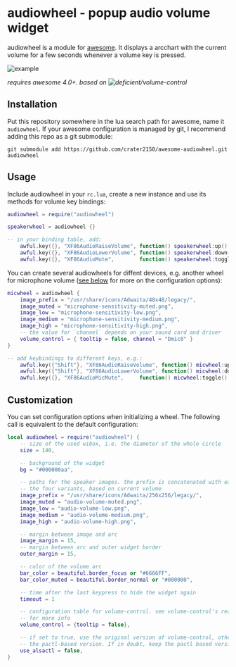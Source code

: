 # audiowheel - popup audio volume widget

audiowheel is a module for [awesome](https://awesomewm.org/). It displays a
arcchart with the current volume for a few seconds whenever a volume key is pressed.

![example](https://user-images.githubusercontent.com/415635/32248192-21094d06-be85-11e7-9c05-d9553c85fca8.gif)

*requires awesome 4.0+. based on ![deficient/volume-control](https://github.com/deficient/volume-control)*

## Installation

Put this repository somewhere in the lua search path for awesome, name it
`audiowheel`. If your awesome configuration is managed by git, I recommend
adding this repo as a git submodule:

```
git submodule add https://github.com/crater2150/awesome-audiowheel.git audiowheel
```

## Usage

Include audiowheel in your `rc.lua`, create a new instance and use its
methods for volume key bindings:

```lua
audiowheel = require("audiowheel")

speakerwheel = audiowheel {}

-- in your binding table, add:
    awful.key({}, "XF86AudioRaiseVolume", function() speakerwheel:up() end),
    awful.key({}, "XF86AudioLowerVolume", function() speakerwheel:down() end),
    awful.key({}, "XF86AudioMute",        function() speakerwheel:toggle() end)
```

You can create several audiowheels for diffent devices, e.g. another wheel for microphone volume ([see below](#customization) for more on the configuration options):

```lua
micwheel = audiowheel {
    image_prefix = "/usr/share/icons/Adwaita/48x48/legacy/",
    image_muted = "microphone-sensitivity-muted.png",
    image_low = "microphone-sensitivity-low.png",
    image_medium = "microphone-sensitivity-medium.png",
    image_high = "microphone-sensitivity-high.png",
    -- the value for `channel` depends on your sound card and driver
    volume_control = { tooltip = false, channel = "Dmic0" }
}

-- add keybindings to different keys, e.g.:
    awful.key({"Shift"}, "XF86AudioRaiseVolume", function() micwheel:up() end),
    awful.key({"Shift"}, "XF86AudioLowerVolume", function() micwheel:down() end),
    awful.key({}, "XF86AudioMicMute",     function() micwheel:toggle() end)
```

## Customization

You can set configuration options when initializing a wheel. The
following call is equivalent to the default configuration:

```lua
local audiowheel = require("audiowheel") {
	-- size of the used wibox, i.e. the diameter of the whole circle
	size = 140,

	-- background of the widget
	bg = "#000000aa",

	-- paths for the speaker images. the prefix is concatenated with each of
	-- the four variants, based on current volume
	image_prefix = "/usr/share/icons/Adwaita/256x256/legacy/",
	image_muted = "audio-volume-muted.png",
	image_low = "audio-volume-low.png",
	image_medium = "audio-volume-medium.png",
	image_high = "audio-volume-high.png",

	-- margin between image and arc
	image_margin = 15,
	-- margin between arc and outer widget border
	outer_margin = 15,

	-- color of the volume arc
	bar_color = beautiful.border_focus or "#6666FF",
	bar_color_muted = beautiful.border_normal or "#000000",

	-- time after the last keypress to hide the widget again
	timeout = 1

	-- configuration table for volume-control. see volume-control's readme
	-- for more info
	volume_control = {tooltip = false},

    -- if set to true, use the original version of volume-control, otherwise use
    -- the pactl-based version. If in doubt, keep the pactl based version
	use_alsactl = false,
}
```
